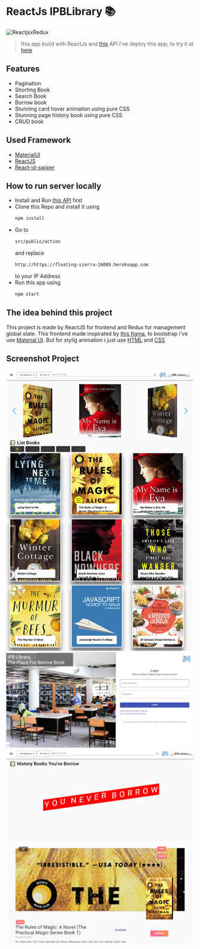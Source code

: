 # ReactJs IPBLibrary 📚

![ReactjsxRedux](https://miro.medium.com/max/1838/1*XLPUfIkmIA01h1D0ti-wJw.png)

> this app build with ReactJs and [this](https://github.com/brillianodhiya/simple-rest-library) API
> I've deploy this app, to try it at [here](https://quirky-fermat-eca999.netlify.com)

## Features

* Pagination
* Shorting Book
* Search Book
* Borrow book
* Stunning card hover animation using pure CSS
* Stunning page history book using pure CSS
* CRUD book

## Used Framework

* [MaterialUI](https://material-ui.com/)
* [ReactJS](https://reactjs.org/)
* [React-id-swiper](https://kidjp85.github.io/react-id-swiper/)

## How to run server locally

* Install and Run [this API](https://github.com/brillianodhiya/simple-rest-library) first
* Clone this Repo and install it using 
  ```sh 
  npm install 
  ```
* Go to 
  ```sh 
  src/public/action 
  ``` 
  and replace
  ```sh 
  http://https://floating-sierra-16009.herokuapp.com 
  ```
  to your IP Address
* Run this app using
   ```sh
   npm start 
   ```

## The idea behind this project

This project is made by ReactJS for frontend and Redux for management global state. This frontend made inspirated by [this figma](https://www.figma.com/file/Mj3THivoX0IaTPEZ4vJZoajw/Books?node-id=0%3A1), to bootstrap i've use [Material UI](https://material-ui.com/). But for stylig animation i just use [HTML](https://en.wikipedia.org/wiki/HTML#targetText=Hypertext%20Markup%20Language%20(HTML)%20is,scripting%20languages%20such%20as%20JavaScript.) and [CSS](https://en.wikipedia.org/wiki/Cascading_Style_Sheets)

## Screenshot Project
<kbd>
<img src="screenshot/reactss.png" >
</kbd>
<kbd>
<img src="screenshot/reactss4.png" >
</kbd>
<kbd>
<img src="screenshot/reactss2.png" >
</kbd>
<kbd>
<img src="screenshot/reactss3.png" >
</kbd>